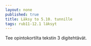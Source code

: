 ```yaml
---
layout: none
published: true
title: Läksy to 5.10. tunnille
tags: rub11-12.1 läksyt
---
```

Tee opintokortilta tekstin 3 digitehtävät.
